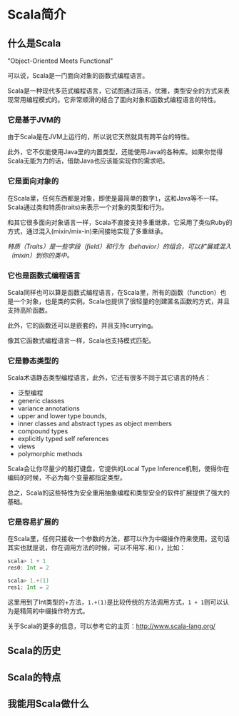 # Scala简介

## 什么是Scala

"Object-Oriented Meets Functional"

可以说，Scala是一门面向对象的函数式编程语言。

Scala是一种现代多范式编程语言，它试图通过简洁，优雅，类型安全的方式来表现常用编程模式的。它非常顺滑的结合了面向对象和函数式编程语言的特性。

### 它是基于JVM的

由于Scala是在JVM上运行的，所以说它天然就具有跨平台的特性。

此外，它不仅能使用Java里的内置类型，还能使用Java的各种库。如果你觉得Scala无能为力的话，借助Java也应该能实现你的需求吧。



### 它是面向对象的

在Scala里，任何东西都是对象，即使是最简单的数字`1`，这和Java等不一样。Scala通过类和特质(traits)来表示一个对象的类型和行为。

和其它很多面向对象语言一样，Scala不直接支持多重继承，它采用了类似Ruby的方式，通过混入(mixin/mix-in)来间接地实现了多重继承。

*特质（Traits）是一些字段（field）和行为（behavior）的组合，可以扩展或混入（mixin）到你的类中。*

### 它也是函数式编程语言

Scala同样也可以算是函数式编程语言，在Scala里，所有的函数（function）也是一个对象，也是类的实例。Scala也提供了很轻量的创建匿名函数的方式，并且支持高阶函数。

此外，它的函数还可以是嵌套的，并且支持currying。

像其它函数式编程语言一样，Scala也支持模式匹配。


### 它是静态类型的

Scala术语静态类型编程语言，此外，它还有很多不同于其它语言的特点：

- 泛型编程
- generic classes
- variance annotations
- upper and lower type bounds,
- inner classes and abstract types as object members
- compound types
- explicitly typed self references
- views
- polymorphic methods

Scala会让你尽量少的敲打键盘，它提供的Local Type Inference机制，使得你在编码的时候，不必为每个变量都指定类型。

总之，Scala的这些特性为安全重用抽象编程和类型安全的软件扩展提供了强大的基础。

### 它是容易扩展的

在Scala里，任何只接收一个参数的方法，都可以作为中缀操作符来使用。这句话其实也就是说，你在调用方法的时候，可以不用写`.`和`()`，比如：

```scala
scala> 1 + 1
res0: Int = 2

scala> 1.+(1)
res1: Int = 2
```

这里用到了Int类型的+方法，`1.+(1)`是比较传统的方法调用方式，`1 + 1`则可以认为是精简的中缀操作符方式。


关于Scala的更多的信息，可以参考它的主页：<http://www.scala-lang.org/>

## Scala的历史


## Scala的特点


## 我能用Scala做什么
